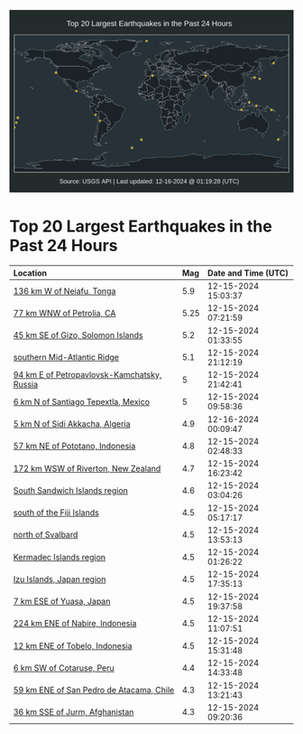 ![Map](./map.png)

# Top 20 Largest Earthquakes in the Past 24 Hours

| Location | Mag | Date and Time (UTC) |
|:---|:---|:---|
| [136 km W of Neiafu, Tonga](https://earthquake.usgs.gov/earthquakes/eventpage/us7000nz38) | 5.9 | 12-15-2024 15:03:37 |
| [77 km WNW of Petrolia, CA](https://earthquake.usgs.gov/earthquakes/eventpage/nc75103356) | 5.25 | 12-15-2024 07:21:59 |
| [45 km SE of Gizo, Solomon Islands](https://earthquake.usgs.gov/earthquakes/eventpage/us7000nyyk) | 5.2 | 12-15-2024 01:33:55 |
| [southern Mid-Atlantic Ridge](https://earthquake.usgs.gov/earthquakes/eventpage/us7000nz57) | 5.1 | 12-15-2024 21:12:19 |
| [94 km E of Petropavlovsk-Kamchatsky, Russia](https://earthquake.usgs.gov/earthquakes/eventpage/us7000nz5a) | 5 | 12-15-2024 21:42:41 |
| [6 km N of Santiago Tepextla, Mexico](https://earthquake.usgs.gov/earthquakes/eventpage/us7000nz1h) | 5 | 12-15-2024 09:58:36 |
| [5 km N of Sidi Akkacha, Algeria](https://earthquake.usgs.gov/earthquakes/eventpage/us7000nz5t) | 4.9 | 12-16-2024 00:09:47 |
| [57 km NE of Pototano, Indonesia](https://earthquake.usgs.gov/earthquakes/eventpage/us7000nyyx) | 4.8 | 12-15-2024 02:48:33 |
| [172 km WSW of Riverton, New Zealand](https://earthquake.usgs.gov/earthquakes/eventpage/us7000nz3r) | 4.7 | 12-15-2024 16:23:42 |
| [South Sandwich Islands region](https://earthquake.usgs.gov/earthquakes/eventpage/us7000nyyz) | 4.6 | 12-15-2024 03:04:26 |
| [south of the Fiji Islands](https://earthquake.usgs.gov/earthquakes/eventpage/us7000nyze) | 4.5 | 12-15-2024 05:17:17 |
| [north of Svalbard](https://earthquake.usgs.gov/earthquakes/eventpage/us7000nz2v) | 4.5 | 12-15-2024 13:53:13 |
| [Kermadec Islands region](https://earthquake.usgs.gov/earthquakes/eventpage/us7000nyyg) | 4.5 | 12-15-2024 01:26:22 |
| [Izu Islands, Japan region](https://earthquake.usgs.gov/earthquakes/eventpage/us7000nz49) | 4.5 | 12-15-2024 17:35:13 |
| [7 km ESE of Yuasa, Japan](https://earthquake.usgs.gov/earthquakes/eventpage/us7000nz4u) | 4.5 | 12-15-2024 19:37:58 |
| [224 km ENE of Nabire, Indonesia](https://earthquake.usgs.gov/earthquakes/eventpage/us7000nz1w) | 4.5 | 12-15-2024 11:07:51 |
| [12 km ENE of Tobelo, Indonesia](https://earthquake.usgs.gov/earthquakes/eventpage/us7000nz3f) | 4.5 | 12-15-2024 15:31:48 |
| [6 km SW of Cotaruse, Peru](https://earthquake.usgs.gov/earthquakes/eventpage/us7000nz31) | 4.4 | 12-15-2024 14:33:48 |
| [59 km ENE of San Pedro de Atacama, Chile](https://earthquake.usgs.gov/earthquakes/eventpage/us7000nz2l) | 4.3 | 12-15-2024 13:21:43 |
| [36 km SSE of Jurm, Afghanistan](https://earthquake.usgs.gov/earthquakes/eventpage/us7000nz1d) | 4.3 | 12-15-2024 09:20:36 |
